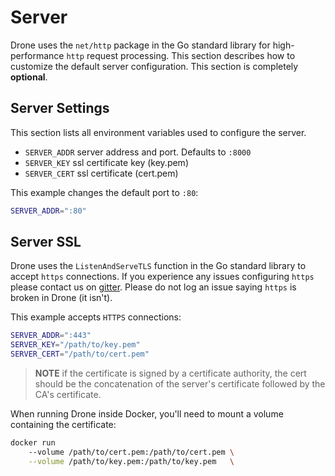 # Server

Drone uses the `net/http` package in the Go standard library for high-performance `http` request processing. This section describes how to customize the default server configuration. This section is completely **optional**.

## Server Settings

This section lists all environment variables used to configure the server.

* `SERVER_ADDR` server address and port. Defaults to `:8000`
* `SERVER_KEY` ssl certificate key (key.pem)
* `SERVER_CERT` ssl certificate (cert.pem)

This example changes the default port to `:80`:

```bash
SERVER_ADDR=":80"
```

## Server SSL

Drone uses the `ListenAndServeTLS` function in the Go standard library to accept `https` connections. If you experience any issues configuring `https` please contact us on [gitter](https://gitter.im/drone/drone). Please do not log an issue saying `https` is broken in Drone (it isn't).

This example accepts `HTTPS` connections:

```bash
SERVER_ADDR=":443"
SERVER_KEY="/path/to/key.pem"
SERVER_CERT="/path/to/cert.pem"
```

> **NOTE** if the certificate is signed by a certificate authority, the cert should be the concatenation of the server's certificate followed by the CA's certificate.

When running Drone inside Docker, you'll need to mount a volume containing the certificate:

```bash
docker run
    --volume /path/to/cert.pem:/path/to/cert.pem \
    --volume /path/to/key.pem:/path/to/key.pem   \
```
